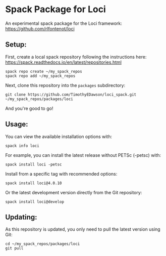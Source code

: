 # Spack Package for Loci
An experimental spack package for the Loci framework: https://github.com/rlfontenot/loci

## Setup:

First, create a local spack repository following the instructions here:
https://spack.readthedocs.io/en/latest/repositories.html

```terminal
spack repo create ~/my_spack_repos
spack repo add ~/my_spack_repos
```

Next, clone this repository into the `packages` subdirectory:

```terminal
git clone https://github.com/TimothyEDawson/loci_spack.git ~/my_spack_repos/packages/loci
```

And you're good to go!

## Usage:

You can view the available installation options with:

```terminal
spack info loci
```

For example, you can install the latest release without PETSc (-petsc) with:

```terminal
spack install loci -petsc
```

Install from a specific tag with recommended options:

```terminal
spack install loci@4.0.10
```

Or the latest development version directly from the Git repository:

```terminal
spack install loci@develop
```

## Updating:

As this repository is updated, you only need to pull the latest version using Git:

```terminal
cd ~/my_spack_repos/packages/loci
git pull
```

